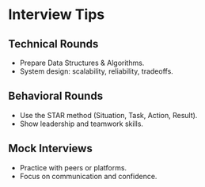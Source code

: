 # Interview Tips

## Technical Rounds
- Prepare Data Structures & Algorithms.
- System design: scalability, reliability, tradeoffs.

## Behavioral Rounds
- Use the STAR method (Situation, Task, Action, Result).
- Show leadership and teamwork skills.

## Mock Interviews
- Practice with peers or platforms.
- Focus on communication and confidence.